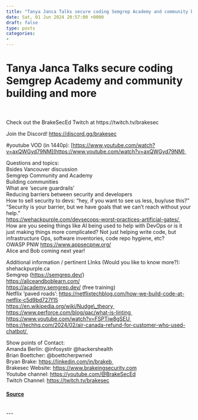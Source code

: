 ```yaml
---
title: "Tanya Janca Talks secure coding Semgrep Academy and community building and more"
date: Sat, 01 Jun 2024 20:57:00 +0000
draft: false
type: posts
categories: 
- 
---
```

# Tanya Janca Talks secure coding Semgrep Academy and community building and more

<br/>

<br/>
Check out the BrakeSecEd Twitch at https://twitch.tv/brakesec

Join the Discord! https://discord.gg/brakesec

#youtube VOD (in 1440p): [https://www.youtube.com/watch?v=axQWGyd79NM](https://www.youtube.com/watch?v=axQWGyd79NM) 

Questions and topics:  
Bsides Vancouver discussion  
Semgrep Community and Academy  
Building communities  
What are ‘secure guardrails’  
Reducing barriers between security and developers  
How to sell security to devs: “hey, if you want to see us less, buy/use this?”  
“Security is your barrier, but we have goals that we can’t reach without your help.”  
https://wehackpurple.com/devsecops-worst-practices-artificial-gates/   
How are you seeing things like AI being used to help with DevOps or is it just making things more complicated? Not just helping write code, but infrastructure Ops, software inventories, code repo hygiene, etc?  
OWASP PNW https://www.appsecpnw.org/  
Alice and Bob coming next year!

Additional information / pertinent LInks (Would you like to know more?):  
shehackpurple.ca   
Semgrep (https://semgrep.dev/)  
https://aliceandboblearn.com/  
https://academy.semgrep.dev/ (free training)  
Netflix ‘paved roads’: https://netflixtechblog.com/how-we-build-code-at-netflix-c5d9bd727f15  
https://en.wikipedia.org/wiki/Nudge\_theory   
https://www.perforce.com/blog/qac/what-is-linting   
https://www.youtube.com/watch?v=FSPTiw8gSEU   
https://techhq.com/2024/02/air-canada-refund-for-customer-who-used-chatbot/ 

  
Show points of Contact:  
Amanda Berlin: @infosystir @hackershealth   
Brian Boettcher: @boettcherpwned  
Bryan Brake: https://linkedin.com/in/brakeb   
Brakesec Website: https://www.brakeingsecurity.com  
Youtube channel: https://youtube.com/@BrakeSecEd  
Twitch Channel: https://twitch.tv/brakesec

#### [Source](http://brakeingsecurity.com/tanya-janca-talks-secure-coding-semgrep-academy-and-community-building-and-more)

<br/>
---
